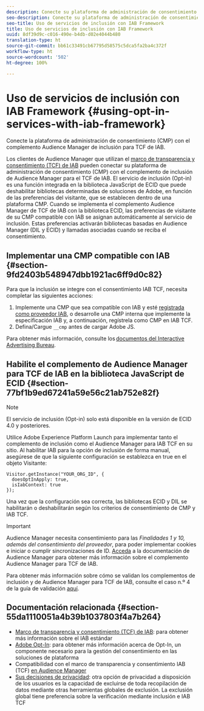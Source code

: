 ```yaml
---
description: Conecte su plataforma de administración de consentimiento (CMP) con el complemento de inclusión de Audience Manager para el marco de transparencia y consentimiento de IAB (TCF).
seo-description: Conecte su plataforma de administración de consentimiento (CMP) con el complemento de Audience Manager para el marco de transparencia y consentimiento de IAB (TCF).
seo-title: Uso de servicios de inclusión con IAB Framework
title: Uso de servicios de inclusión con IAB Framework
uuid: 8df39d9c-c016-490e-b4db-d02e4044b480
translation-type: ht
source-git-commit: bb61c33491cb67795d58575c5dca5fa2ba4c372f
workflow-type: ht
source-wordcount: '502'
ht-degree: 100%

---
```



# Uso de servicios de inclusión con IAB Framework {#using-opt-in-services-with-iab-framework}

Conecte la plataforma de administración de consentimiento (CMP) con el complemento Audience Manager de inclusión para TCF de IAB.

Los clientes de Audience Manager que utilizan el [marco de transparencia y consentimiento (TCF) de IAB](https://iabtechlab.com/standards/gdpr-transparency-and-consent-framework/) pueden conectar su plataforma de administración de consentimiento (CMP) con el complemento de inclusión de Audience Manager para el TCF de IAB. El servicio de inclusión (Opt-in) es una función integrada en la biblioteca JavaScript de ECID que puede deshabilitar bibliotecas determinadas de soluciones de Adobe, en función de las preferencias del visitante, que se establecen dentro de una plataforma CMP. Cuando se implementa el complemento Audience Manager de TCF de IAB con la biblioteca ECID, las preferencias de visitante de su CMP compatible con IAB se asignan automáticamente al servicio de inclusión. Estas preferencias activarán bibliotecas basadas en Audience Manager (DIL y ECID) y llamadas asociadas cuando se reciba el consentimiento.

## Implementar una CMP compatible con IAB {#section-9fd2403b548947dbb1921ac6ff9d0c82}

Para que la inclusión se integre con el consentimiento IAB TCF, necesita completar las siguientes acciones:

1. Implemente una CMP que sea compatible con IAB y esté [registrada como proveedor IAB](https://vendorlist.consensu.org/vendorlist.json), o desarrolle una CMP interna que implemente la especificación IAB y, a continuación, regístrela como CMP en IAB TCF.
1. Defina/Cargue `__cmp` antes de cargar Adobe JS.

Para obtener más información, consulte los [documentos del Interactive Advertising Bureau](https://github.com/InteractiveAdvertisingBureau/GDPR-Transparency-and-Consent-Framework/blob/master/v1.1%20Implementation%20Guidelines.md).

## Habilite el complemento de Audience Manager para TCF de IAB en la biblioteca JavaScript de ECID {#section-77bf1b9ed67241a59e56c21ab752e82f}

>[!NOTE]
>
>El servicio de inclusión (Opt-in) solo está disponible en la versión de ECID 4.0 y posteriores.

Utilice Adobe Experience Platform Launch para implementar tanto el complemento de inclusión como el Audience Manager para IAB TCF en su sitio. Al habilitar IAB para la opción de inclusión de forma manual, asegúrese de que la siguiente configuración se establezca en true en el objeto Visitante:

```
Visitor.getInstance("YOUR_ORG_ID", {  
  doesOptInApply: true,   
  isIabContext: true   
});
```

Una vez que la configuración sea correcta, las bibliotecas ECID y DIL se habilitarán o deshabilitarán según los criterios de consentimiento de CMP y IAB TCF.

>[!IMPORTANT]
>
>Audience Manager necesita consentimiento para las *Finalidades 1 y 10, además del consentimiento del proveedor*, para poder implementar cookies e iniciar o cumplir sincronizaciones de ID. [Acceda](https://docs.adobe.com/content/help/es-ES/audience-manager/user-guide/overview/data-privacy/consent-management/aam-iab-plugin.html) a la documentación de Audience Manager para obtener más información sobre el complemento Audience Manager para TCF de IAB.

Para obtener más información sobre cómo se validan los complementos de inclusión y de Audience Manager para TCF de IAB, consulte el caso n.º 4 de la guía de validación [aquí](../../implementation-guides/opt-in-service/testing-optin-and-iab-plugin.md#section-ca5c6f92fbdf4fd29b4acb6b644efbd0).

## Documentación relacionada {#section-55da1110051a4b39b1037803f4a7b264}

* [Marco de transparencia y consentimiento (TCF) de IAB](https://iabtechlab.com/standards/gdpr-transparency-and-consent-framework/): para obtener más información sobre el IAB estándar
* [Adobe Opt-In](../../implementation-guides/opt-in-service/optin-overview.md#concept-f9b5db0d27a245fbadd3e19162319360): para obtener más información acerca de Opt-In, un componente necesario para la gestión del consentimiento en las soluciones de plataforma
* Compatibilidad con el marco de transparencia y consentimiento IAB (TCF) [en Audience Manager](https://docs.adobe.com/content/help/es-ES/audience-manager/user-guide/overview/data-privacy/consent-management/aam-iab-plugin.translate.html)
* [Sus decisiones de privacidad](https://www.adobe.com/es/privacy/opt-out.html#customeruse): otra opción de privacidad a disposición de los usuarios es la capacidad de excluirse de toda recopilación de datos mediante otras herramientas globales de exclusión. La exclusión global tiene preferencia sobre la verificación mediante inclusión e IAB TCF

